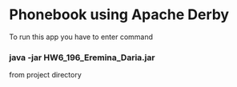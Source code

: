 # Phonebook using Apache Derby 
To run this app you have to enter command
### java -jar HW6_196_Eremina_Daria.jar
from project directory
